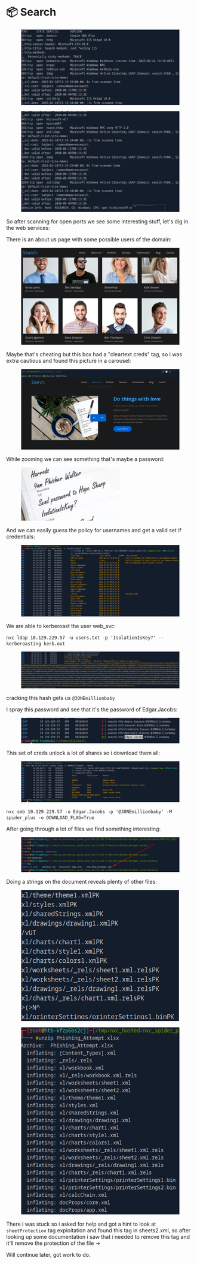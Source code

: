 # 📦 Search

<figure><img src="../../../.gitbook/assets/image (9) (1).png" alt=""><figcaption></figcaption></figure>

<figure><img src="../../../.gitbook/assets/image (1) (1) (1) (1) (1) (1) (1) (1) (1) (1) (1) (1) (1) (1) (1) (1).png" alt=""><figcaption></figcaption></figure>

So after scanning for open ports we see some interesting stuff, let's dig in the web services:

There is an about us page with some possible users of the domain:

<figure><img src="../../../.gitbook/assets/image (2) (1) (1) (1) (1) (1) (1) (1) (1) (1) (1) (1) (1) (1).png" alt=""><figcaption></figcaption></figure>

Maybe that's cheating but this box had a "cleartext creds" tag, so i was extra cautious and found this picture in a carousel:

<figure><img src="../../../.gitbook/assets/image (3) (1) (1) (1) (1) (1) (1) (1) (1) (1).png" alt=""><figcaption></figcaption></figure>

While zooming we can see something that's maybe a password:

<figure><img src="../../../.gitbook/assets/image (4) (1) (1) (1) (1) (1) (1) (1) (1).png" alt=""><figcaption></figcaption></figure>

And we can easily guess the policy for usernames and get a valid set if credentials:

<figure><img src="../../../.gitbook/assets/image (5) (1) (1) (1) (1) (1).png" alt=""><figcaption></figcaption></figure>

We are able to kerberoast the user web\_svc:

```
nxc ldap 10.129.229.57 -u users.txt -p 'IsolationIsKey?' --kerberoasting kerb.out
```

<figure><img src="../../../.gitbook/assets/image (6) (1) (1) (1) (1) (1).png" alt=""><figcaption></figcaption></figure>

cracking this hash gets us `@3ONEmillionbaby`

I spray this password and see that it's the password of Edgar.Jacobs:

<figure><img src="../../../.gitbook/assets/image (7) (1) (1) (1) (1).png" alt=""><figcaption></figcaption></figure>

This set of creds unlock a lot of shares so i download them all:

<figure><img src="../../../.gitbook/assets/image (8) (1) (1) (1).png" alt=""><figcaption></figcaption></figure>

```
nxc smb 10.129.229.57 -u Edgar.Jacobs -p '@3ONEmillionbaby' -M spider_plus -o DOWNLOAD_FLAG=True
```

After going through a lot of files we find something interesting:

<figure><img src="../../../.gitbook/assets/image (9) (1) (1).png" alt=""><figcaption></figcaption></figure>

Doing a strings on the document reveals plenty of other files:

<figure><img src="../../../.gitbook/assets/image (10) (1).png" alt=""><figcaption></figcaption></figure>

<figure><img src="../../../.gitbook/assets/image (11) (1).png" alt=""><figcaption></figcaption></figure>

There i was stuck so i asked for help and got a hint to look at `sheetProtection` tag exploitation and found this tag in sheets2.xml, so after looking up some documentation i saw that i needed to remove this tag and it'll remove the protection of the file ->

Will continue later, got work to do.
